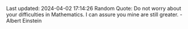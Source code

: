 Last updated: 2024-04-02 17:14:26
Random Quote: Do not worry about your difficulties in Mathematics. I can assure you mine are still greater. - Albert Einstein